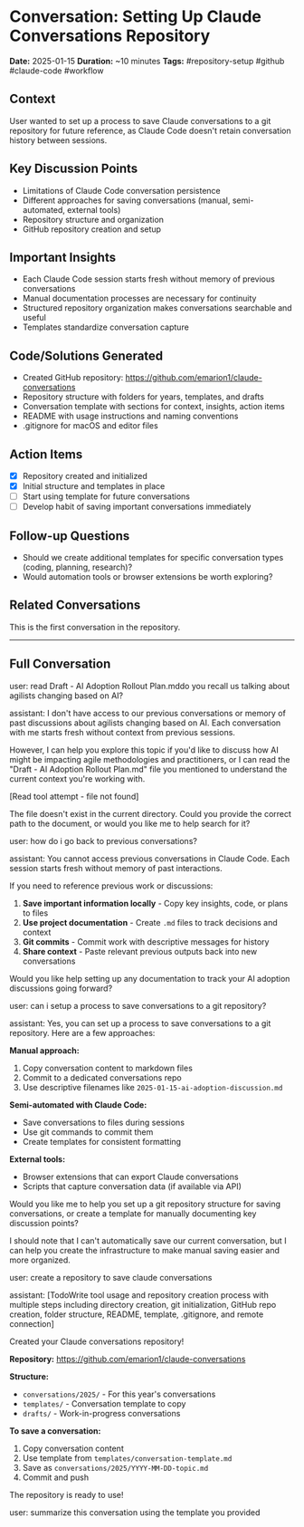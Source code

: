 # Conversation: Setting Up Claude Conversations Repository

**Date:** 2025-01-15
**Duration:** ~10 minutes
**Tags:** #repository-setup #github #claude-code #workflow

## Context
User wanted to set up a process to save Claude conversations to a git repository for future reference, as Claude Code doesn't retain conversation history between sessions.

## Key Discussion Points
- Limitations of Claude Code conversation persistence
- Different approaches for saving conversations (manual, semi-automated, external tools)
- Repository structure and organization
- GitHub repository creation and setup

## Important Insights
- Each Claude Code session starts fresh without memory of previous conversations
- Manual documentation processes are necessary for continuity
- Structured repository organization makes conversations searchable and useful
- Templates standardize conversation capture

## Code/Solutions Generated
- Created GitHub repository: https://github.com/emarion1/claude-conversations
- Repository structure with folders for years, templates, and drafts
- Conversation template with sections for context, insights, action items
- README with usage instructions and naming conventions
- .gitignore for macOS and editor files

## Action Items
- [x] Repository created and initialized
- [x] Initial structure and templates in place
- [ ] Start using template for future conversations
- [ ] Develop habit of saving important conversations immediately

## Follow-up Questions
- Should we create additional templates for specific conversation types (coding, planning, research)?
- Would automation tools or browser extensions be worth exploring?

## Related Conversations
This is the first conversation in the repository.

---

## Full Conversation

user: read Draft - AI Adoption Rollout Plan.mddo you recall us talking about agilists changing based on AI?

assistant: I don't have access to our previous conversations or memory of past discussions about agilists changing based on AI. Each conversation with me starts fresh without context from previous sessions.

However, I can help you explore this topic if you'd like to discuss how AI might be impacting agile methodologies and practitioners, or I can read the "Draft - AI Adoption Rollout Plan.md" file you mentioned to understand the current context you're working with.

[Read tool attempt - file not found]

The file doesn't exist in the current directory. Could you provide the correct path to the document, or would you like me to help search for it?

user: how do i go back to previous conversations?

assistant: You cannot access previous conversations in Claude Code. Each session starts fresh without memory of past interactions.

If you need to reference previous work or discussions:

1. **Save important information locally** - Copy key insights, code, or plans to files
2. **Use project documentation** - Create `.md` files to track decisions and context
3. **Git commits** - Commit work with descriptive messages for history
4. **Share context** - Paste relevant previous outputs back into new conversations

Would you like help setting up any documentation to track your AI adoption discussions going forward?

user: can i setup a process to save conversations to a git repository?

assistant: Yes, you can set up a process to save conversations to a git repository. Here are a few approaches:

**Manual approach:**
1. Copy conversation content to markdown files
2. Commit to a dedicated conversations repo
3. Use descriptive filenames like `2025-01-15-ai-adoption-discussion.md`

**Semi-automated with Claude Code:**
- Save conversations to files during sessions
- Use git commands to commit them
- Create templates for consistent formatting

**External tools:**
- Browser extensions that can export Claude conversations
- Scripts that capture conversation data (if available via API)

Would you like me to help you set up a git repository structure for saving conversations, or create a template for manually documenting key discussion points?

I should note that I can't automatically save our current conversation, but I can help you create the infrastructure to make manual saving easier and more organized.

user: create a repository to save claude conversations

assistant: [TodoWrite tool usage and repository creation process with multiple steps including directory creation, git initialization, GitHub repo creation, folder structure, README, template, .gitignore, and remote connection]

Created your Claude conversations repository!

**Repository:** https://github.com/emarion1/claude-conversations

**Structure:**
- `conversations/2025/` - For this year's conversations
- `templates/` - Conversation template to copy
- `drafts/` - Work-in-progress conversations

**To save a conversation:**
1. Copy conversation content
2. Use template from `templates/conversation-template.md`
3. Save as `conversations/2025/YYYY-MM-DD-topic.md`
4. Commit and push

The repository is ready to use!

user: summarize this conversation using the template you provided